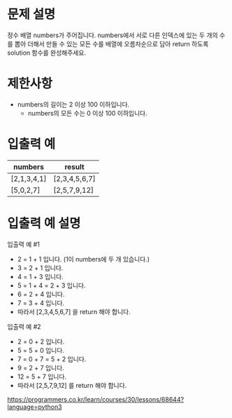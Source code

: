 # 문제 설명

정수 배열 numbers가 주어집니다. numbers에서 서로 다른 인덱스에 있는 두 개의 수를 뽑아 더해서 만들 수 있는 모든 수를 배열에 오름차순으로 담아 return 하도록 solution 함수를 완성해주세요.

# 제한사항

+ numbers의 길이는 2 이상 100 이하입니다.
  + numbers의 모든 수는 0 이상 100 이하입니다.
 
# 입출력 예

| numbers	| result | 
|----|----|
| [2,1,3,4,1]	| [2,3,4,5,6,7] | 
| [5,0,2,7]	| [2,5,7,9,12] | 


# 입출력 예 설명

입출력 예 #1

+ 2 = 1 + 1 입니다. (1이 numbers에 두 개 있습니다.)
+ 3 = 2 + 1 입니다.
+ 4 = 1 + 3 입니다.
+ 5 = 1 + 4 = 2 + 3 입니다.
+ 6 = 2 + 4 입니다.
+ 7 = 3 + 4 입니다.
+ 따라서 [2,3,4,5,6,7] 을 return 해야 합니다.

입출력 예 #2

+ 2 = 0 + 2 입니다.
+ 5 = 5 + 0 입니다.
+ 7 = 0 + 7 = 5 + 2 입니다.
+ 9 = 2 + 7 입니다.
+ 12 = 5 + 7 입니다.
+ 따라서 [2,5,7,9,12] 를 return 해야 합니다.

https://programmers.co.kr/learn/courses/30/lessons/68644?language=python3

